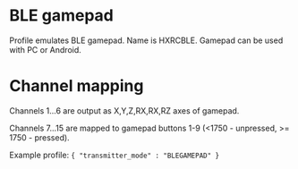 # BLE gamepad


Profile emulates BLE gamepad. Name is HXRCBLE. 
Gamepad can be used with PC or Android.

# Channel mapping

Channels 1...6 are output as X,Y,Z,RX,RX,RZ axes of gamepad. 

Channels 7...15 are mapped to gamepad buttons 1-9 (<1750 - unpressed, >= 1750 - pressed).

Example profile:
``
{
    "transmitter_mode" : "BLEGAMEPAD"
}
``